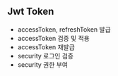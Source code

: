 ## Jwt Token

- accessToken, refreshToken 발급
- accessToken 검증 및 적용
- accessToken 재발급
- security 로그인 검증
- security 권한 부여
